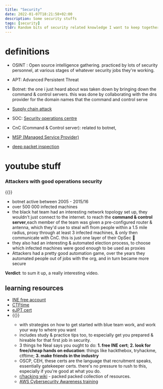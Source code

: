 ```yaml
---
title: "Security"
date: 2022-01-07T18:21:58+02:00
description: Some security stuffs
tags: [security]
tldr: Random bits of security related knowledge I want to keep together.
---
```



# definitions 
- OSINT : Open source intelligence gathering. practiced by lots of security personnel, at various stages of whatever security jobs they're working. 

- APT: Advanced Persistent Threat

- Botnet: the one i just heard about was taken down by bringing down the command & control servers. this was done by collaborating with the dns provider for the domain names that the command and control serve

- [Supply chain attack](https://securityintelligence.com/articles/supply-chain-attack-what-it-is-what-to-do/)

- SOC: [Security operations centre](https://www.mcafee.com/enterprise/en-us/security-awareness/operations/what-is-soc.html)

- CnC (Command & Control server): related to botnet,

-  [MSP (Managed Service Provider)](https://www.acronis.com/en-us/articles/msp/)

- [deep packet inspection](https://digitalguardian.com/blog/what-deep-packet-inspection-how-it-works-use-cases-dpi-and-more)
# youtube stuff
### Attackers with good operations security
{{<youtube zXmZnU2GdVk>}}
- botnet active between 2005 - 2015/16
- over 500 000 infected machines
- the black hat team had an interesting network topology set up, they wouldn't just connect to the internet. to reach the **command & control server**,each member of the team was given a pre-configured router & antenna, which they'd use to steal wifi from people within a 1.5 mile radius, proxy through at least 3 infected machines, & only then communicate with CnC. this is just one layer of their OpSec 🙌
- they also had an interesting & automated election process, to choose which infected machines were good enough to be used as proxies
- Attackers had a pretty good automation game, over the years they automated people out of jobs with the org, and in turn became more secure

**Verdict**: to sum it up, a really interesting video.

## learning resources
- [INE free account](https://checkout.ine.com/starter-pass)
- [CTFtime](https://ctftime.org/)
- [eJPT cert](https://elearnsecurity.com/product/ejpt-certification/)
- {{<youtube SFbV7sTSAlA>}}
  - with strategies on how to get started with blue team work, and work your way to where you want
  - includes study & practice tips too, to especially get you prepared & hireable for that first job in security.
  - 3 things he Neal says you ought to do: **1. free INE cert**; **2. look for free/cheap hands on education**: things like hackthebox, tryhackme, ctftime; **3. make friends in the industry**
  - OSCP, CEH, these certs are the language that recruitment speaks, essentially gatekeeper certs. there's no pressure to rush to this, especially if you're good at what you do.
  - [r/hacking wiki](https://old.reddit.com/r/hacking/wiki/index) - packed packed collection of resources.
  - [AWS Cybersecurity Awareness training](https://learnsecurity.amazon.com/)